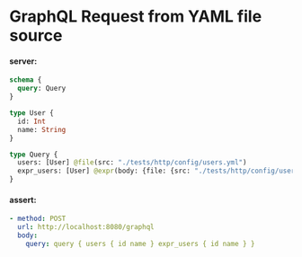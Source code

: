 # GraphQL Request from YAML file source

#### server:

```graphql
schema {
  query: Query
}

type User {
  id: Int
  name: String
}

type Query {
  users: [User] @file(src: "./tests/http/config/users.yml")
  expr_users: [User] @expr(body: {file: {src: "./tests/http/config/users.yml"}})
}
```

#### assert:

```yml
- method: POST
  url: http://localhost:8080/graphql
  body:
    query: query { users { id name } expr_users { id name } }
```
